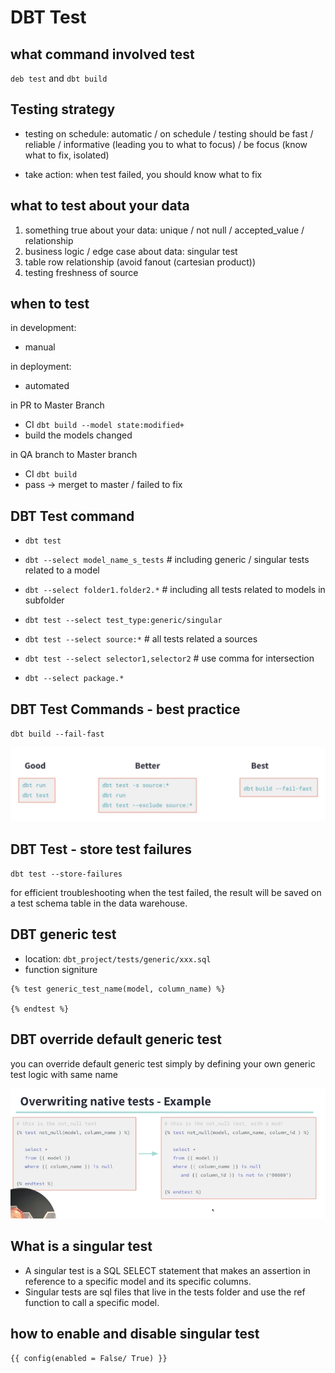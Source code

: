 # DBT Test 

## what command involved test

`deb test` and `dbt build`

## Testing strategy 

- testing on schedule: automatic / on schedule / testing should be fast / reliable / informative (leading you to what to focus) / be focus (know what to fix, isolated)

- take action: when test failed, you should know what to fix 


## what to test about your data 

1. something true about your data: unique / not null / accepted_value / relationship
2. business logic / edge case about data: singular test 
3. table row relationship (avoid fanout (cartesian product))
4. testing freshness of source 


## when to test 

in development:

- manual 

in deployment:

- automated


in PR to Master Branch 

- CI `dbt build --model state:modified+`
- build the models changed


in QA branch to Master branch

- CI `dbt build`
- pass -> merget to master / failed to fix 


## DBT Test command 

- `dbt test`
- `dbt --select model_name_s_tests` # including generic / singular tests related to a model
- `dbt --select folder1.folder2.*` # including all tests related to models in subfolder
- `dbt test --select test_type:generic/singular`
- `dbt test --select source:*` # all tests related a sources


- `dbt test --select selector1,selector2` # use comma for intersection
- `dbt --select package.*`


## DBT Test Commands - best practice 

`dbt build --fail-fast`

![Best Practice](dbt_test_best_practice.png)

## DBT Test - store test failures 

`dbt test --store-failures` 

for efficient troubleshooting
when the test failed, the result will be saved on a test schema table in the data warehouse. 


## DBT generic test 

- location: `dbt_project/tests/generic/xxx.sql`
- function signiture 

```
{% test generic_test_name(model, column_name) %}

{% endtest %}
```


## DBT override default generic test 

you can override default generic test simply by defining your own generic test logic with same name

![dbt_test_override_generic_test](dbt_test_override_generic_test.png)


## What is a singular test 

- A singular test is a SQL SELECT statement that makes an assertion in reference to a specific model and its specific columns. 
- Singular tests are sql files that live in the tests folder and use the ref function to call a specific model. 


## how to enable and disable singular test 

`{{ config(enabled = False/ True) }}`

